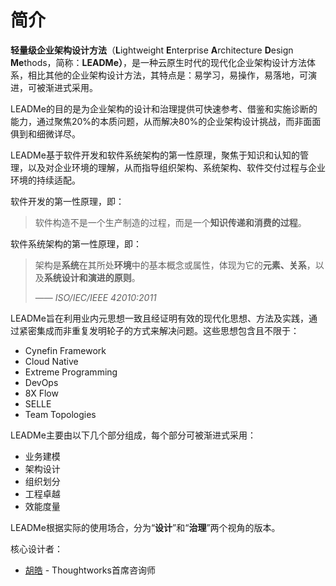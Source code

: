 # 简介

**轻量级企业架构设计方法**（**L**ightweight **E**nterprise **A**rchitecture **D**esign **Me**thods，简称：**LEADMe）**，是一种云原生时代的现代化企业架构设计方法体系，相比其他的企业架构设计方法，其特点是：易学习，易操作，易落地，可演进，可被渐进式采用。

LEADMe的目的是为企业架构的设计和治理提供可快速参考、借鉴和实施诊断的能力，通过聚焦20%的本质问题，从而解决80%的企业架构设计挑战，而非面面俱到和细微详尽。

LEADMe基于软件开发和软件系统架构的第一性原理，聚焦于知识和认知的管理，以及对企业环境的理解，从而指导组织架构、系统架构、软件交付过程与企业环境的持续适配。

软件开发的第一性原理，即：

> 软件构造不是一个生产制造的过程，而是一个**知识传递和消费的过程**。

软件系统架构的第一性原理，即：

>架构是**系统**在其所处**环境**中的基本概念或属性，体现为它的**元素、关系**，以及**系统设计和演进的原则**。
>
>—— *ISO/IEC/IEEE 42010:2011*

LEADMe旨在利用业内元思想一致且经证明有效的现代化思想、方法及实践，通过紧密集成而非重复发明轮子的方式来解决问题。这些思想包含且不限于：

* Cynefin Framework
* Cloud Native
* Extreme Programming
* DevOps
* 8X Flow
* SELLE
* Team Topologies

LEADMe主要由以下几个部分组成，每个部分可被渐进式采用：

* 业务建模
* 架构设计
* 组织划分
* 工程卓越
* 效能度量

LEADMe根据实际的使用场合，分为“**设计**”和“**治理**”两个视角的版本。

核心设计者：

* [胡皓](https://huhao.dev) - Thoughtworks首席咨询师

